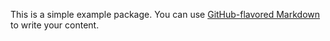 This is a simple example package. You can use
[GitHub-flavored Markdown](https://github.com/MlCHAL-S/Space_invaders)
to write your content.